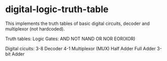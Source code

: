 # digital-logic-truth-table
This implements the truth tables of basic digital circuits, decoder and multiplexor (not hardcoded).

Truth tables:
  Logic Gates:
    AND
    NOT
    NAND
    OR
    NOR
    EOR(XOR)
  
  Digital cicuits:
    3-8 Decoder
    4-1 Multiplexor (MUX)
    Half Adder
    Full Adder
    3-bit Adder
